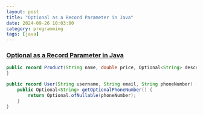 ```yaml
---
layout: post
title: "Optional as a Record Parameter in Java"
date: 2024-09-26 10:03:00
category: programming
tags: [java]
---
```


### [Optional as a Record Parameter in Java](https://www.baeldung.com/java-record-optional-param)


```java
public record Product(String name, double price, Optional<String> description) {
}
```



```java
public record User(String username, String email, String phoneNumber) {
    public Optional<String> getOptionalPhoneNumber() {
        return Optional.ofNullable(phoneNumber);
    }
}
```



[jekyll]: http://jekyllrb.com
[jekyll-gh]: https://github.com/jekyll/jekyll
[jekyll-help]: https://github.com/jekyll/jekyll-help


